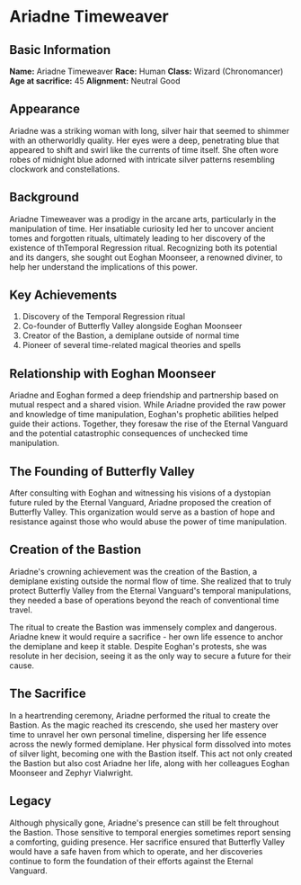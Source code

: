 # Ariadne Timeweaver

## Basic Information
**Name:** Ariadne Timeweaver
**Race:** Human
**Class:** Wizard (Chronomancer)
**Age at sacrifice:** 45
**Alignment:** Neutral Good

## Appearance
Ariadne was a striking woman with long, silver hair that seemed to shimmer with an otherworldly quality. Her eyes were a deep, penetrating blue that appeared to shift and swirl like the currents of time itself. She often wore robes of midnight blue adorned with intricate silver patterns resembling clockwork and constellations.

## Background
Ariadne Timeweaver was a prodigy in the arcane arts, particularly in the manipulation of time. Her insatiable curiosity led her to uncover ancient tomes and forgotten rituals, ultimately leading to her discovery of the existence of thTemporal Regression ritual. Recognizing both its potential and its dangers, she sought out Eoghan Moonseer, a renowned diviner, to help her understand the implications of this power.

## Key Achievements
1. Discovery of the Temporal Regression ritual
2. Co-founder of Butterfly Valley alongside Eoghan Moonseer
3. Creator of the Bastion, a demiplane outside of normal time
4. Pioneer of several time-related magical theories and spells

## Relationship with Eoghan Moonseer
Ariadne and Eoghan formed a deep friendship and partnership based on mutual respect and a shared vision. While Ariadne provided the raw power and knowledge of time manipulation, Eoghan's prophetic abilities helped guide their actions. Together, they foresaw the rise of the Eternal Vanguard and the potential catastrophic consequences of unchecked time manipulation.

## The Founding of Butterfly Valley
After consulting with Eoghan and witnessing his visions of a dystopian future ruled by the Eternal Vanguard, Ariadne proposed the creation of Butterfly Valley. This organization would serve as a bastion of hope and resistance against those who would abuse the power of time manipulation.

## Creation of the Bastion
Ariadne's crowning achievement was the creation of the Bastion, a demiplane existing outside the normal flow of time. She realized that to truly protect Butterfly Valley from the Eternal Vanguard's temporal manipulations, they needed a base of operations beyond the reach of conventional time travel.

The ritual to create the Bastion was immensely complex and dangerous. Ariadne knew it would require a sacrifice - her own life essence to anchor the demiplane and keep it stable. Despite Eoghan's protests, she was resolute in her decision, seeing it as the only way to secure a future for their cause.

## The Sacrifice
In a heartrending ceremony, Ariadne performed the ritual to create the Bastion. As the magic reached its crescendo, she used her mastery over time to unravel her own personal timeline, dispersing her life essence across the newly formed demiplane. Her physical form dissolved into motes of silver light, becoming one with the Bastion itself. This act not only created the Bastion but also cost Ariadne her life, along with her colleagues Eoghan Moonseer and Zephyr Vialwright.

## Legacy
Although physically gone, Ariadne's presence can still be felt throughout the Bastion. Those sensitive to temporal energies sometimes report sensing a comforting, guiding presence. Her sacrifice ensured that Butterfly Valley would have a safe haven from which to operate, and her discoveries continue to form the foundation of their efforts against the Eternal Vanguard.
